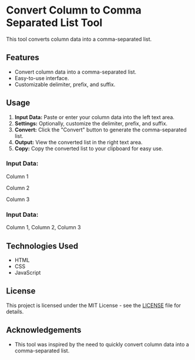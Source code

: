 # Convert Column to Comma Separated List Tool

This tool converts column data into a comma-separated list.

## Features

- Convert column data into a comma-separated list.
- Easy-to-use interface.
- Customizable delimiter, prefix, and suffix.

## Usage

1. **Input Data:** Paste or enter your column data into the left text area.
2. **Settings:** Optionally, customize the delimiter, prefix, and suffix.
3. **Convert:** Click the "Convert" button to generate the comma-separated list.
4. **Output:** View the converted list in the right text area.
5. **Copy:** Copy the converted list to your clipboard for easy use.

### Input Data:
Column 1

Column 2

Column 3

### Input Data:
Column 1, Column 2, Column 3

## Technologies Used

- HTML
- CSS
- JavaScript

## License

This project is licensed under the MIT License - see the [LICENSE](LICENSE) file for details.

## Acknowledgements

- This tool was inspired by the need to quickly convert column data into a comma-separated list.

